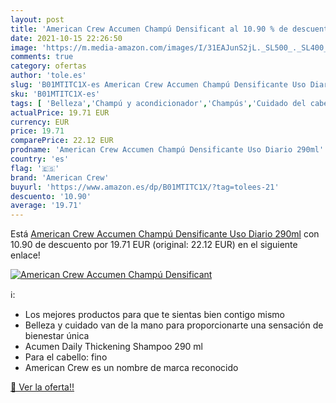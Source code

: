 ```yaml
---
layout: post
title: 'American Crew Accumen Champú Densificant al 10.90 % de descuento'
date: 2021-10-15 22:26:50
image: 'https://m.media-amazon.com/images/I/31EAJunS2jL._SL500_._SL400_.jpg'
comments: true
category: ofertas
author: 'tole.es'
slug: 'B01MTITC1X-es American Crew Accumen Champú Densificante Uso Diario 290ml'
sku: 'B01MTITC1X-es'
tags: [ 'Belleza','Champú y acondicionador','Champús','Cuidado del cabello','american','american crew','champú','crew', ]
actualPrice: 19.71 EUR
currency: EUR
price: 19.71
comparePrice: 22.12 EUR
prodname: 'American Crew Accumen Champú Densificante Uso Diario 290ml'
country: 'es'
flag: '🇪🇸'
brand: 'American Crew'
buyurl: 'https://www.amazon.es/dp/B01MTITC1X/?tag=tolees-21'
descuento: '10.90'
average: '19.71'
---
```


Está [American Crew Accumen Champú Densificante Uso Diario 290ml](https://www.amazon.es/dp/B01MTITC1X/?tag=tolees-21) con 10.90 de descuento por 19.71 EUR (original: 22.12 EUR) en el siguiente enlace!

[![American Crew Accumen Champú Densificant](https://m.media-amazon.com/images/I/31EAJunS2jL._SL500_._SL400_.jpg)](https://www.amazon.es/dp/B01MTITC1X/?tag=tolees-21)

ℹ️:

- Los mejores productos para que te sientas bien contigo mismo
- Belleza y cuidado van de la mano para proporcionarte una sensación de bienestar única
- Acumen Daily Thickening Shampoo 290 ml
- Para el cabello: fino
- American Crew es un nombre de marca reconocido

[🛒 Ver la oferta!!](https://www.amazon.es/dp/B01MTITC1X/?tag=tolees-21)
